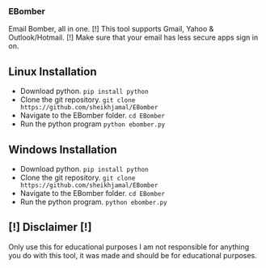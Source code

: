 ### EBomber
Email Bomber, all in one.
[!] This tool supports Gmail, Yahoo & Outlook/Hotmail. [!]
Make sure that your email has less secure apps sign in on.
## Linux Installation
- Download python.
```pip install python```
- Clone the git repository.
```git clone https://github.com/sheikhjamal/EBomber```
- Navigate to the EBomber folder.
```cd EBomber```
- Run the python program
```python ebomber.py```
## Windows Installation
- Download python.
```pip install python```
- Clone the git repository.
```git clone https://github.com/sheikhjamal/EBomber```
- Navigate to the EBomber folder.
```cd EBomber```
- Run the python program.
```python ebomber.py```
## [!] Disclaimer [!]
Only use this for educational purposes I am not responsible for anything you do with this tool, it was made and should be for educational purposes.
